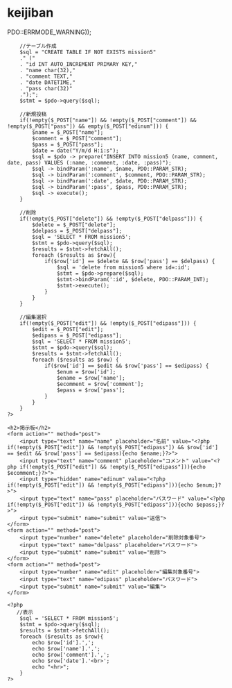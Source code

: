 # keijiban
<!DOCTYPE html>
<html lang="ja">
<head>
    <meta charset="UTF-8">
    <title>mission_5-1</title>
</head>
<body>
    <?php
        //データベース接続
        $dsn = 'データベース名';
        $user = 'ユーザー名';
        $password = 'パスワード';
        $pdo = new PDO($dsn, $user, $password, array(PDO::ATTR_ERRMODE => PDO::ERRMODE_WARNING));
        
        //テーブル作成
        $sql = "CREATE TABLE IF NOT EXISTS mission5"
        ." ("
        . "id INT AUTO_INCREMENT PRIMARY KEY,"
        . "name char(32),"
        . "comment TEXT,"
        . "date DATETIME,"
        . "pass char(32)"
        .");";
        $stmt = $pdo->query($sql);
        
        //新規投稿
        if(!empty($_POST["name"]) && !empty($_POST["comment"]) && !empty($_POST["pass"]) && empty($_POST["edinum"])) {
            $name = $_POST["name"];
            $comment = $_POST["comment"];
            $pass = $_POST["pass"];
            $date = date("Y/m/d H:i:s");
            $sql = $pdo -> prepare("INSERT INTO mission5 (name, comment, date, pass) VALUES (:name, :comment, :date, :pass)");
            $sql -> bindParam(':name', $name, PDO::PARAM_STR);
            $sql -> bindParam(':comment', $comment, PDO::PARAM_STR);
            $sql -> bindParam(':date', $date, PDO::PARAM_STR);
            $sql -> bindParam(':pass', $pass, PDO::PARAM_STR);
            $sql -> execute();
        }
        
        //削除
        if(!empty($_POST["delete"]) && !empty($_POST["delpass"])) {
            $delete = $_POST["delete"];
            $delpass = $_POST["delpass"];
            $sql = 'SELECT * FROM mission5';
            $stmt = $pdo->query($sql);
            $results = $stmt->fetchAll();
            foreach ($results as $row){
                if($row['id'] == $delete && $row['pass'] == $delpass) {
                    $sql = 'delete from mission5 where id=:id';
                    $stmt = $pdo->prepare($sql);
                    $stmt->bindParam(':id', $delete, PDO::PARAM_INT);
                    $stmt->execute();
                }
            }
        }
        
        //編集選択
        if(!empty($_POST["edit"]) && !empty($_POST["edipass"])) {
            $edit = $_POST["edit"];
            $edipass = $_POST["edipass"];
            $sql = 'SELECT * FROM mission5';
            $stmt = $pdo->query($sql);
            $results = $stmt->fetchAll();
            foreach ($results as $row) {
                if($row['id'] == $edit && $row['pass'] == $edipass) {
                    $enum = $row['id'];
                    $ename = $row['name'];
                    $ecomment = $row['comment'];
                    $epass = $row['pass'];
                }
            }
        }
    ?>
    
    <h2>掲示板</h2>
    <form action="" method="post">
        <input type="text" name="name" placeholder="名前" value="<?php if(!empty($_POST["edit"]) && !empty($_POST["edipass"]) && $row['id'] == $edit && $row['pass'] == $edipass){echo $ename;}?>">
        <input type="text" name="comment" placeholder="コメント" value="<?php if(!empty($_POST["edit"]) && !empty($_POST["edipass"])){echo $ecomment;}?>">
        <input type="hidden" name="edinum" value="<?php if(!empty($_POST["edit"]) && !empty($_POST["edipass"])){echo $enum;}?>">
        <input type="text" name="pass" placeholder="パスワード" value="<?php if(!empty($_POST["edit"]) && !empty($_POST["edipass"])){echo $epass;}?>">
        <input type="submit" name="submit" value="送信">
    </form>
    <form action="" method="post">
        <input type="number" name="delete" placeholder="削除対象番号">
        <input type="text" name="delpass" placeholder="パスワード">
        <input type="submit" name="submit" value="削除">
    </form>
    <form action="" method="post">
        <input type="number" name="edit" placeholder="編集対象番号">
        <input type="text" name="edipass" placeholder="パスワード">
        <input type="submit" name="submit" value="編集">
    </form>
    
    <?php
       //表示
        $sql = 'SELECT * FROM mission5';
        $stmt = $pdo->query($sql);
        $results = $stmt->fetchAll();
        foreach ($results as $row){
            echo $row['id'].',';
            echo $row['name'].',';
            echo $row['comment'].',';
            echo $row['date'].'<br>';
            echo "<hr>";
        }
    ?>
</body>
</html>
